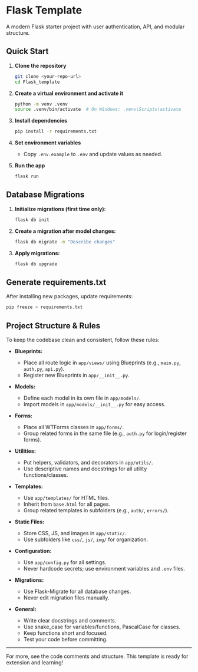 # Flask Template

A modern Flask starter project with user authentication, API, and modular structure.

## Quick Start

1. **Clone the repository**

   ```bash
   git clone <your-repo-url>
   cd Flask_template
   ```

2. **Create a virtual environment and activate it**

   ```bash
   python -m venv .venv
   source .venv/bin/activate  # On Windows: .venv\Scripts\activate
   ```

3. **Install dependencies**

   ```bash
   pip install -r requirements.txt
   ```

4. **Set environment variables**

   - Copy `.env.example` to `.env` and update values as needed.

5. **Run the app**
   ```bash
   flask run
   ```

## Database Migrations

1. **Initialize migrations (first time only):**
   ```bash
   flask db init
   ```
2. **Create a migration after model changes:**
   ```bash
   flask db migrate -m "Describe changes"
   ```
3. **Apply migrations:**
   ```bash
   flask db upgrade
   ```

## Generate requirements.txt

After installing new packages, update requirements:

```bash
pip freeze > requirements.txt
```

## Project Structure & Rules

To keep the codebase clean and consistent, follow these rules:

- **Blueprints:**

  - Place all route logic in `app/views/` using Blueprints (e.g., `main.py`, `auth.py`, `api.py`).
  - Register new Blueprints in `app/__init__.py`.

- **Models:**

  - Define each model in its own file in `app/models/`.
  - Import models in `app/models/__init__.py` for easy access.

- **Forms:**

  - Place all WTForms classes in `app/forms/`.
  - Group related forms in the same file (e.g., `auth.py` for login/register forms).

- **Utilities:**

  - Put helpers, validators, and decorators in `app/utils/`.
  - Use descriptive names and docstrings for all utility functions/classes.

- **Templates:**

  - Use `app/templates/` for HTML files.
  - Inherit from `base.html` for all pages.
  - Group related templates in subfolders (e.g., `auth/`, `errors/`).

- **Static Files:**

  - Store CSS, JS, and images in `app/static/`.
  - Use subfolders like `css/`, `js/`, `img/` for organization.

- **Configuration:**

  - Use `app/config.py` for all settings.
  - Never hardcode secrets; use environment variables and `.env` files.

- **Migrations:**

  - Use Flask-Migrate for all database changes.
  - Never edit migration files manually.

- **General:**
  - Write clear docstrings and comments.
  - Use snake_case for variables/functions, PascalCase for classes.
  - Keep functions short and focused.
  - Test your code before committing.

---

For more, see the code comments and structure. This template is ready for extension and learning!
